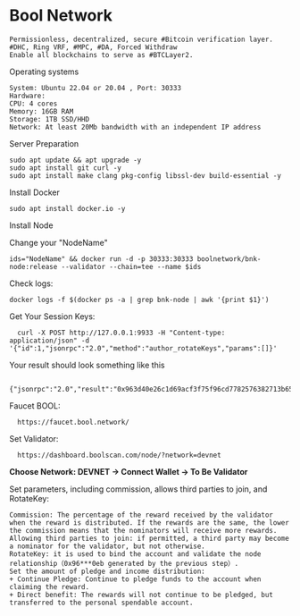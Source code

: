 # Bool Network

    Permissionless, decentralized, secure #Bitcoin verification layer.
    #DHC, Ring VRF, #MPC, #DA, Forced Withdraw
    Enable all blockchains to serve as #BTCLayer2.

Operating systems

    System: Ubuntu 22.04 or 20.04 , Port: 30333
    Hardware:
    CPU: 4 cores
    Memory: 16GB RAM
    Storage: 1TB SSD/HHD
    Network: At least 20Mb bandwidth with an independent IP address

Server Preparation

    sudo apt update && apt upgrade -y
    sudo apt install git curl -y
    sudo apt install make clang pkg-config libssl-dev build-essential -y

Install Docker

    sudo apt install docker.io -y

Install Node

Change your "NodeName"

    ids="NodeName" && docker run -d -p 30333:30333 boolnetwork/bnk-node:release --validator --chain=tee --name $ids

Check logs:

    docker logs -f $(docker ps -a | grep bnk-node | awk '{print $1}')

Get Your Session Keys:

      curl -X POST http://127.0.0.1:9933 -H "Content-type: application/json" -d '{"id":1,"jsonrpc":"2.0","method":"author_rotateKeys","params":[]}'

Your result should look something like this

      {"jsonrpc":"2.0","result":"0x963d40e26c1d69acf3f75f96cd7782576382713b650d2ea81f5c8dbeb3797e1f17df3a8ab0d3a2dc3218972fdebe47a4463523ae1bbc0a6c91f3b33ace76c0eb","id":1}

Faucet BOOL:

      https://faucet.bool.network/

Set Validator:

      https://dashboard.boolscan.com/node/?network=devnet

**Choose Network: DEVNET -> Connect Wallet -> To Be Validator**

Set parameters, including commission, allows third parties to join, and RotateKey:

    Commission: The percentage of the reward received by the validator when the reward is distributed. If the rewards are the same, the lower the commission means that the nominators will receive more rewards.
    Allowing third parties to join: if permitted, a third party may become a nominator for the validator, but not otherwise.
    RotateKey: it is used to bind the account and validate the node relationship（0x96***0eb generated by the previous step）.
    Set the amount of pledge and income distribution:
    + Continue Pledge: Continue to pledge funds to the account when claiming the reward.
    + Direct benefit: The rewards will not continue to be pledged, but transferred to the personal spendable account.
    
